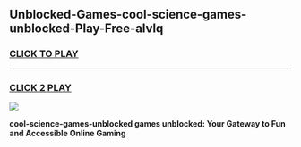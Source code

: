 
## Unblocked-Games-cool-science-games-unblocked-Play-Free-alvlq
<h3>
<a href="https://premium76.site?title=cool-science-games-unblocked&ref=21A">CLICK TO PLAY</a></h3>
<hr>

<h3>
<a href="https://premium76.site?title=cool-science-games-unblocked&ref=21A">CLICK 2 PLAY</a>
  
</h3>

<a href="https://premium76.site?title=cool-science-games-unblocked&ref=21A"><img src="https://clearcache.store/games.png"></a>


**cool-science-games-unblocked games unblocked: Your Gateway to Fun and Accessible Online Gaming**
